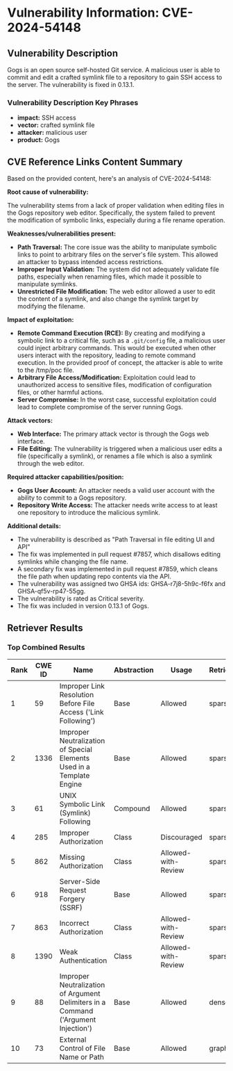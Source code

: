 # Vulnerability Information: CVE-2024-54148

## Vulnerability Description
Gogs is an open source self-hosted Git service. A malicious user is able to commit and edit a crafted symlink file to a repository to gain SSH access to the server. The vulnerability is fixed in 0.13.1.

### Vulnerability Description Key Phrases
- **impact:** SSH access
- **vector:** crafted symlink file
- **attacker:** malicious user
- **product:** Gogs

## CVE Reference Links Content Summary
Based on the provided content, here's an analysis of CVE-2024-54148:

**Root cause of vulnerability:**

The vulnerability stems from a lack of proper validation when editing files in the Gogs repository web editor. Specifically, the system failed to prevent the modification of symbolic links, especially during a file rename operation.

**Weaknesses/vulnerabilities present:**

- **Path Traversal:** The core issue was the ability to manipulate symbolic links to point to arbitrary files on the server's file system. This allowed an attacker to bypass intended access restrictions.
- **Improper Input Validation:** The system did not adequately validate file paths, especially when renaming files, which made it possible to manipulate symlinks.
- **Unrestricted File Modification:**  The web editor allowed a user to edit the content of a symlink, and also change the symlink target by modifying the filename.

**Impact of exploitation:**

- **Remote Command Execution (RCE):** By creating and modifying a symbolic link to a critical file, such as a `.git/config` file, a malicious user could inject arbitrary commands. This would be executed when other users interact with the repository, leading to remote command execution. In the provided proof of concept, the attacker is able to write to the /tmp/poc file.
- **Arbitrary File Access/Modification:** Exploitation could lead to unauthorized access to sensitive files, modification of configuration files, or other harmful actions.
- **Server Compromise:** In the worst case, successful exploitation could lead to complete compromise of the server running Gogs.

**Attack vectors:**

- **Web Interface:** The primary attack vector is through the Gogs web interface.
- **File Editing:** The vulnerability is triggered when a malicious user edits a file (specifically a symlink), or renames a file which is also a symlink through the web editor.

**Required attacker capabilities/position:**

- **Gogs User Account:** An attacker needs a valid user account with the ability to commit to a Gogs repository.
- **Repository Write Access:** The attacker needs write access to at least one repository to introduce the malicious symlink.

**Additional details:**

- The vulnerability is described as "Path Traversal in file editing UI and API"
- The fix was implemented in pull request #7857, which disallows editing symlinks while changing the file name.
-  A secondary fix was implemented in pull request #7859, which cleans the file path when updating repo contents via the API.
- The vulnerability was assigned two GHSA ids: GHSA-r7j8-5h9c-f6fx and GHSA-qf5v-rp47-55gg.
- The vulnerability is rated as Critical severity.
- The fix was included in version 0.13.1 of Gogs.

## Retriever Results

### Top Combined Results

| Rank | CWE ID | Name | Abstraction | Usage  | Retrievers | Individual Scores |
|------|--------|------|-------------|-------|------------|-------------------|
| 1 | 59 | Improper Link Resolution Before File Access ('Link Following') | Base | Allowed | sparse | 0.085 |
| 2 | 1336 | Improper Neutralization of Special Elements Used in a Template Engine | Base | Allowed | sparse | 0.084 |
| 3 | 61 | UNIX Symbolic Link (Symlink) Following | Compound | Allowed | sparse | 0.082 |
| 4 | 285 | Improper Authorization | Class | Discouraged | sparse | 0.082 |
| 5 | 862 | Missing Authorization | Class | Allowed-with-Review | sparse | 0.081 |
| 6 | 918 | Server-Side Request Forgery (SSRF) | Base | Allowed | sparse | 0.080 |
| 7 | 863 | Incorrect Authorization | Class | Allowed-with-Review | sparse | 0.080 |
| 8 | 1390 | Weak Authentication | Class | Allowed-with-Review | sparse | 0.080 |
| 9 | 88 | Improper Neutralization of Argument Delimiters in a Command ('Argument Injection') | Base | Allowed | dense | 0.467 |
| 10 | 73 | External Control of File Name or Path | Base | Allowed | graph | 0.002 |

